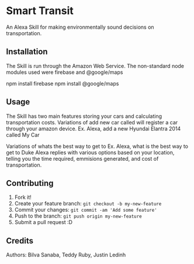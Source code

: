 # Smart Transit

An Alexa Skill for making environmentally sound decisions on transportation.

## Installation

The Skill is run through the Amazon Web Service. 
The non-standard node modules used were firebase and @google/maps

  npm install firebase
  npm install @google/maps

## Usage
The Skill has two main features storing your cars and calculating transportation costs.
Variations of add new car <make> <model> <year> called <nickname> will register a car through your amazon device.
Ex. Alexa, add a new Hyundai Elantra 2014 called My Car

Variations of whats the best way to get to <destination> 
Ex. Alexa, what is the best way to get to Duke
Alexa replies with various options based on your location, telling you the time required, emmisions generated, and cost of transportation.


## Contributing

1. Fork it!
2. Create your feature branch: `git checkout -b my-new-feature`
3. Commit your changes: `git commit -am 'Add some feature'`
4. Push to the branch: `git push origin my-new-feature`
5. Submit a pull request :D


## Credits
Authors: Bilva Sanaba, Teddy Ruby, Justin Ledinh
